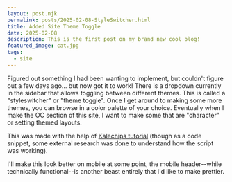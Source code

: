 ```yaml
---
layout: post.njk
permalink: posts/2025-02-08-StyleSwitcher.html
title: Added Site Theme Toggle
date: 2025-02-08
description: This is the first post on my brand new cool blog!
featured_image: cat.jpg
tags:
  - site
---
```


Figured out something I had been wanting to implement, but couldn't figure out a few days ago... but now got it to work! There is a dropdown currently in the sidebar that allows toggling between different themes. This is called a "styleswitcher" or "theme toggle". Once I get around to making some more themes, you can browse in a color palette of your choice. Eventually when I make the OC section of this site, I want to make some that are "character" or setting themed layouts.

This was made with the help of [Kalechips tutorial](https://kalechips.net/projects/snippets/styleswitcher) (though as a code snippet, some external research was done to understand how the script was working).

I'll make this look better on mobile at some point, the mobile header--while technically functional--is another beast entirely that I'd like to make prettier.